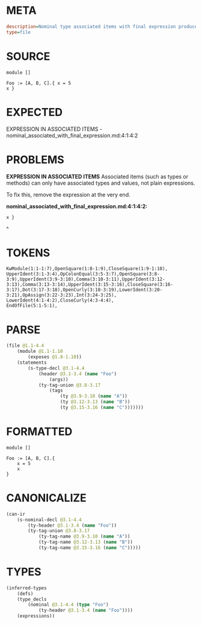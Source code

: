 # META
~~~ini
description=Nominal type associated items with final expression produces error
type=file
~~~
# SOURCE
~~~roc
module []

Foo := [A, B, C].{ x = 5
x }
~~~
# EXPECTED
EXPRESSION IN ASSOCIATED ITEMS - nominal_associated_with_final_expression.md:4:1:4:2
# PROBLEMS
**EXPRESSION IN ASSOCIATED ITEMS**
Associated items (such as types or methods) can only have associated types and values, not plain expressions.

To fix this, remove the expression at the very end.

**nominal_associated_with_final_expression.md:4:1:4:2:**
```roc
x }
```
^


# TOKENS
~~~zig
KwModule(1:1-1:7),OpenSquare(1:8-1:9),CloseSquare(1:9-1:10),
UpperIdent(3:1-3:4),OpColonEqual(3:5-3:7),OpenSquare(3:8-3:9),UpperIdent(3:9-3:10),Comma(3:10-3:11),UpperIdent(3:12-3:13),Comma(3:13-3:14),UpperIdent(3:15-3:16),CloseSquare(3:16-3:17),Dot(3:17-3:18),OpenCurly(3:18-3:19),LowerIdent(3:20-3:21),OpAssign(3:22-3:23),Int(3:24-3:25),
LowerIdent(4:1-4:2),CloseCurly(4:3-4:4),
EndOfFile(5:1-5:1),
~~~
# PARSE
~~~clojure
(file @1.1-4.4
	(module @1.1-1.10
		(exposes @1.8-1.10))
	(statements
		(s-type-decl @3.1-4.4
			(header @3.1-3.4 (name "Foo")
				(args))
			(ty-tag-union @3.8-3.17
				(tags
					(ty @3.9-3.10 (name "A"))
					(ty @3.12-3.13 (name "B"))
					(ty @3.15-3.16 (name "C")))))))
~~~
# FORMATTED
~~~roc
module []

Foo := [A, B, C].{
	x = 5
	x
}
~~~
# CANONICALIZE
~~~clojure
(can-ir
	(s-nominal-decl @3.1-4.4
		(ty-header @3.1-3.4 (name "Foo"))
		(ty-tag-union @3.8-3.17
			(ty-tag-name @3.9-3.10 (name "A"))
			(ty-tag-name @3.12-3.13 (name "B"))
			(ty-tag-name @3.15-3.16 (name "C")))))
~~~
# TYPES
~~~clojure
(inferred-types
	(defs)
	(type_decls
		(nominal @3.1-4.4 (type "Foo")
			(ty-header @3.1-3.4 (name "Foo"))))
	(expressions))
~~~
